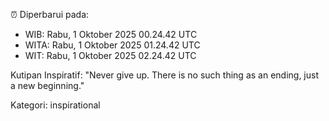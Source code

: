 ⏰ Diperbarui pada:
- WIB: Rabu, 1 Oktober 2025 00.24.42 UTC
- WITA: Rabu, 1 Oktober 2025 01.24.42 UTC
- WIT: Rabu, 1 Oktober 2025 02.24.42 UTC

Kutipan Inspiratif:
"Never give up. There is no such thing as an ending, just a new beginning."


Kategori: inspirational

